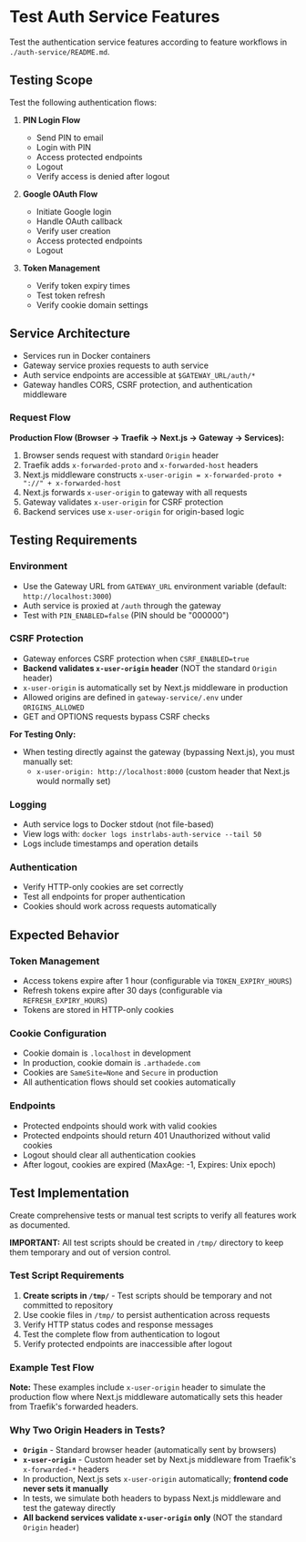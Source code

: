 # Test Auth Service Features

Test the authentication service features according to feature workflows in `./auth-service/README.md`.

## Testing Scope

Test the following authentication flows:

1. **PIN Login Flow**
   - Send PIN to email
   - Login with PIN
   - Access protected endpoints
   - Logout
   - Verify access is denied after logout

2. **Google OAuth Flow**
   - Initiate Google login
   - Handle OAuth callback
   - Verify user creation
   - Access protected endpoints
   - Logout

3. **Token Management**
   - Verify token expiry times
   - Test token refresh
   - Verify cookie domain settings

## Service Architecture

- Services run in Docker containers
- Gateway service proxies requests to auth service
- Auth service endpoints are accessible at `$GATEWAY_URL/auth/*`
- Gateway handles CORS, CSRF protection, and authentication middleware

### Request Flow

**Production Flow (Browser → Traefik → Next.js → Gateway → Services):**
1. Browser sends request with standard `Origin` header
2. Traefik adds `x-forwarded-proto` and `x-forwarded-host` headers
3. Next.js middleware constructs `x-user-origin = x-forwarded-proto + "://" + x-forwarded-host`
4. Next.js forwards `x-user-origin` to gateway with all requests
5. Gateway validates `x-user-origin` for CSRF protection
6. Backend services use `x-user-origin` for origin-based logic

## Testing Requirements

### Environment
- Use the Gateway URL from `GATEWAY_URL` environment variable (default: `http://localhost:3000`)
- Auth service is proxied at `/auth` through the gateway
- Test with `PIN_ENABLED=false` (PIN should be "000000")

### CSRF Protection
- Gateway enforces CSRF protection when `CSRF_ENABLED=true`
- **Backend validates `x-user-origin` header** (NOT the standard `Origin` header)
- `x-user-origin` is automatically set by Next.js middleware in production
- Allowed origins are defined in `gateway-service/.env` under `ORIGINS_ALLOWED`
- GET and OPTIONS requests bypass CSRF checks

**For Testing Only:**
- When testing directly against the gateway (bypassing Next.js), you must manually set:
  - `x-user-origin: http://localhost:8000` (custom header that Next.js would normally set)

### Logging
- Auth service logs to Docker stdout (not file-based)
- View logs with: `docker logs instrlabs-auth-service --tail 50`
- Logs include timestamps and operation details

### Authentication
- Verify HTTP-only cookies are set correctly
- Test all endpoints for proper authentication
- Cookies should work across requests automatically

## Expected Behavior

### Token Management
- Access tokens expire after 1 hour (configurable via `TOKEN_EXPIRY_HOURS`)
- Refresh tokens expire after 30 days (configurable via `REFRESH_EXPIRY_HOURS`)
- Tokens are stored in HTTP-only cookies

### Cookie Configuration
- Cookie domain is `.localhost` in development
- In production, cookie domain is `.arthadede.com`
- Cookies are `SameSite=None` and `Secure` in production
- All authentication flows should set cookies automatically

### Endpoints
- Protected endpoints should work with valid cookies
- Protected endpoints should return 401 Unauthorized without valid cookies
- Logout should clear all authentication cookies
- After logout, cookies are expired (MaxAge: -1, Expires: Unix epoch)

## Test Implementation

Create comprehensive tests or manual test scripts to verify all features work as documented.

**IMPORTANT:** All test scripts should be created in `/tmp/` directory to keep them temporary and out of version control.

### Test Script Requirements
1. **Create scripts in `/tmp/`** - Test scripts should be temporary and not committed to repository
2. Use cookie files in `/tmp/` to persist authentication across requests
3. Verify HTTP status codes and response messages
4. Test the complete flow from authentication to logout
5. Verify protected endpoints are inaccessible after logout

### Example Test Flow

**Note:** These examples include `x-user-origin` header to simulate the production flow where Next.js middleware automatically sets this header from Traefik's forwarded headers.

### Why Two Origin Headers in Tests?

- **`Origin`** - Standard browser header (automatically sent by browsers)
- **`x-user-origin`** - Custom header set by Next.js middleware from Traefik's `x-forwarded-*` headers
- In production, Next.js sets `x-user-origin` automatically; **frontend code never sets it manually**
- In tests, we simulate both headers to bypass Next.js middleware and test the gateway directly
- **All backend services validate `x-user-origin` only** (NOT the standard `Origin` header)
